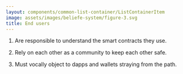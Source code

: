 ```yaml
---
layout: components/common-list-container/ListContainerItem
image: assets/images/beliefe-system/figure-3.svg
title: End users
---
```


1. Are responsible to understand the smart contracts they use.

2. Rely on each other as a community to keep each other safe.

3. Must vocally object to dapps and wallets straying from the path.
